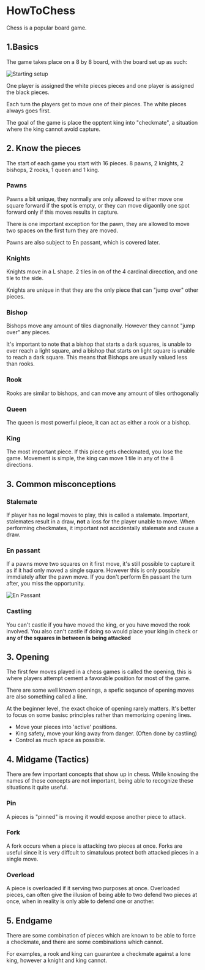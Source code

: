 # HowToChess

Chess is a popular board game. 

## 1.Basics
The game takes place on a 8 by 8 board, with the board set up as such:

![Starting setup](https://www.chess.com/bundles/web/images/offline-play/standardboard.png)

One player is assigned the white pieces pieces and one player is assigned the black pieces.

Each turn the players get to move one of their pieces. The white pieces always goes first.

The goal of the game is place the opptent king into "checkmate", a situation where the king cannot avoid capture.
## 2. Know the pieces
The start of each game you start with 16 pieces. 8 pawns, 2 knights, 2 bishops, 2 rooks, 1 queen and 1 king.

### Pawns
Pawns a bit unique, they normally are only allowed to either move one square forward if the spot is empty, or they can move digaonlly one spot forward only if  this moves results in capture.

There is one important exception for the pawn, they are allowed to move
two spaces on the first turn they are moved.

Pawns are also subject to En passant, which is covered later.

### Knights
Knights move in a L shape. 2 tiles in on of the 4 cardinal direcction, and one tile to the side.

Knights are unique in that they are  the only piece that can "jump over" other
pieces.

### Bishop
Bishops move any amount of tiles diagnonally. However they cannot "jump over"
any pieces.

It's important to note that a bishop that starts a dark squares, is unable
to ever reach a light square, and a bishop that starts on light square 
is unable to reach a dark square. This means that Bishops are usually valued
less than rooks.
### Rook
Rooks are similar to bishops, and can move any amount of tiles orthogonally

### Queen
The queen is most powerful piece, it can act as either a rook or a bishop. 

### King
The most important piece. If this piece gets checkmated, you lose the game.
Movement is simple, the king can move 1 tile in any of the 8 directions.

## 3. Common misconceptions
### Stalemate
If player has no legal moves to play, this is called a stalemate.
Important, stalemates result in a draw, __not__ a loss for the player
unable to move. When performing checkmates, it important not accidentally
stalemate and cause a draw.
### En passant
If a pawns move two squares on it first move, it's still possible to capture
it as if it had only moved a single square. However this is only possible immdiately after the pawn move. If you don't perform En passant the turn after, you miss the opportunity.

![En Passant](https://upload.wikimedia.org/wikipedia/commons/a/ae/Ajedrez_captura_al_paso_del_peon.png)
### Castling
You can't castle if you have moved the king, or you have moved the rook 
involved. You also can't castle if doing so would place your king in check or __any of the squares in between is being attacked__


## 3. Opening
The first few moves played in a chess games is called the opening,
this is where players attempt cement a favorable position for most
of the game.

There are some well known openings, a spefic sequnce of opening moves 
are also something called a line.

At the beginner level, the exact choice of opening rarely matters.
It's better to focus on some basisc principles rather than memorizing
opening lines.

- Move your pieces into 'active' positions. 
- King safety, move your king away from danger. (Often done by castling)
- Control as much space as possible.

## 4. Midgame (Tactics)
There are few important concepts that show up in chess. While knowing the
names of these concepts are not important, being able to recognize these
situations it quite useful.

### Pin
A pieces is "pinned" is moving it would expose another piece to attack.

### Fork
A fork occurs when a piece is attacking two pieces at once. Forks are useful since it is very diffcult to simatulous protect both attacked pieces in a single move.

### Overload
A piece is overloaded if it serving two purposes at once. Overloaded pieces,
can often give the illusion of being able to two defend two pieces at once, when in reality is only able to defend one or another.

## 5. Endgame
There are some combination of pieces which are known to be able to 
force a checkmate, and there are some combinations which cannot.

For examples, a rook and king can guarantee a checkmate against a lone king,
however a knight and king cannot.



















